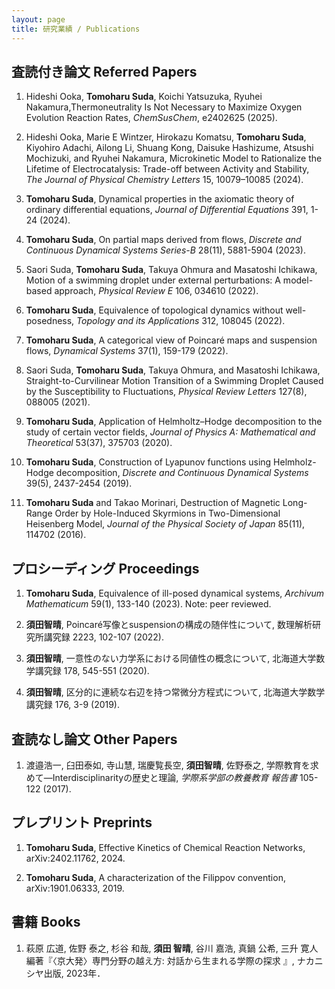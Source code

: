 ```yaml
---
layout: page
title: 研究業績 / Publications
---
```



## 査読付き論文 Referred Papers

1. Hideshi Ooka, **Tomoharu Suda**, Koichi Yatsuzuka, Ryuhei Nakamura,Thermoneutrality Is Not Necessary to Maximize Oxygen Evolution Reaction Rates, *ChemSusChem*, e2402625 (2025).
2. Hideshi Ooka, Marie E Wintzer, Hirokazu Komatsu, **Tomoharu Suda**, Kiyohiro Adachi, Ailong Li, Shuang Kong, Daisuke Hashizume, Atsushi Mochizuki, and Ryuhei Nakamura, Microkinetic Model to Rationalize the Lifetime of Electrocatalysis: Trade-off between Activity and Stability, *The Journal of Physical Chemistry Letters* 15, 10079–10085 (2024).
3.  **Tomoharu Suda**, Dynamical properties in the axiomatic theory of ordinary differential equations, *Journal of Differential Equations* 391, 1-24 (2024).
4.  **Tomoharu Suda**, On partial maps derived from flows, *Discrete and Continuous Dynamical Systems Series-B* 28(11), 5881-5904 (2023).

5. Saori Suda, **Tomoharu Suda**, Takuya Ohmura and Masatoshi Ichikawa, Motion of a swimming droplet under external perturbations: A model-based approach, *Physical Review E* 106, 034610 (2022).

6. **Tomoharu Suda**, Equivalence of topological dynamics without well-posedness, *Topology and its Applications* 312, 108045 (2022).

7. **Tomoharu Suda**, A categorical view of Poincaré maps and suspension flows, *Dynamical Systems* 37(1), 159-179 (2022).

8. Saori Suda, **Tomoharu Suda**, Takuya Ohmura, and Masatoshi Ichikawa, Straight-to-Curvilinear Motion Transition of a Swimming Droplet Caused by the Susceptibility to Fluctuations, *Physical Review Letters* 127(8), 088005 (2021).

9. **Tomoharu Suda**, Application of Helmholtz–Hodge decomposition to the study of certain vector fields, *Journal of Physics A: Mathematical and Theoretical* 53(37), 375703 (2020).

10. **Tomoharu Suda**, Construction of Lyapunov functions using Helmholz-Hodge decomposition, *Discrete and Continuous Dynamical Systems* 39(5), 2437-2454 (2019).

11. **Tomoharu Suda** and Takao Morinari, Destruction of Magnetic Long-Range Order by Hole-Induced Skyrmions in Two-Dimensional Heisenberg Model, *Journal of the Physical Society of Japan* 85(11), 114702 (2016).

## プロシーディング Proceedings

1. **Tomoharu Suda**, Equivalence of ill-posed dynamical systems, *Archivum Mathematicum* 59(1), 133-140 (2023). Note: peer reviewed.

2. **須田智晴**, Poincaré写像とsuspensionの構成の随伴性について, 数理解析研究所講究録 2223, 102-107 (2022).

3. **須田智晴**, 一意性のない力学系における同値性の概念について, 北海道大学数学講究録 178, 545-551 (2020).

4. **須田智晴**, 区分的に連続な右辺を持つ常微分方程式について, 北海道大学数学講究録 176, 3-9 (2019).

## 査読なし論文 Other Papers

1. 渡邉浩一, 臼田泰如, 寺山慧, 瑞慶覧長空, **須田智晴**, 佐野泰之, 学際教育を求めて―Interdisciplinarityの歴史と理論, *学際系学部の教養教育 報告書* 105-122 (2017).

## プレプリント Preprints
1. **Tomoharu Suda**, Effective Kinetics of Chemical Reaction Networks, arXiv:2402.11762, 2024.

2. **Tomoharu Suda**, A characterization of the Filippov convention, arXiv:1901.06333, 2019.

## 書籍 Books

1. 萩原 広道, 佐野 泰之, 杉谷 和哉, **須田 智晴**, 谷川 嘉浩, 真鍋 公希, 三升 寛人 編著『〈京大発〉専門分野の越え方: 対話から生まれる学際の探求 』, ナカニシヤ出版, 2023年．

